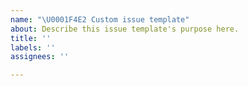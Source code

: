 ```yaml
---
name: "\U0001F4E2 Custom issue template"
about: Describe this issue template's purpose here.
title: ''
labels: ''
assignees: ''

---
```



